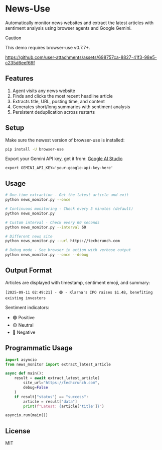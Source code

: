 # News-Use

Automatically monitor news websites and extract the latest articles with sentiment analysis using browser agents and Google Gemini.

> [!CAUTION]
> This demo requires browser-use v0.7.7+.

https://github.com/user-attachments/assets/698757ca-8827-41f3-98e5-c235d6eef69f

## Features

1. Agent visits any news website
2. Finds and clicks the most recent headline article
3. Extracts title, URL, posting time, and content
4. Generates short/long summaries with sentiment analysis
5. Persistent deduplication across restarts

## Setup

Make sure the newest version of browser-use is installed:
```bash
pip install -U browser-use
```

Export your Gemini API key, get it from: [Google AI Studio](https://makersuite.google.com/app/apikey) 
```
export GEMINI_API_KEY='your-google-api-key-here'
```

## Usage

```bash
# One-time extraction - Get the latest article and exit
python news_monitor.py --once

# Continuous monitoring - Check every 5 minutes (default)
python news_monitor.py

# Custom interval - Check every 60 seconds
python news_monitor.py --interval 60

# Different news site
python news_monitor.py --url https://techcrunch.com

# Debug mode - See browser in action with verbose output
python news_monitor.py --once --debug
```

## Output Format

Articles are displayed with timestamp, sentiment emoji, and summary:
```
[2025-09-11 02:49:21] - 🟢 - Klarna's IPO raises $1.4B, benefiting existing investors
```

Sentiment indicators:
- 🟢 Positive
- 🟡 Neutral  
- 🔴 Negative

## Programmatic Usage

```python
import asyncio
from news_monitor import extract_latest_article

async def main():
    result = await extract_latest_article(
        site_url="https://techcrunch.com",
        debug=False
    )
    if result["status"] == "success":
        article = result["data"]
        print(f"Latest: {article['title']}")

asyncio.run(main())
```

## License

MIT
